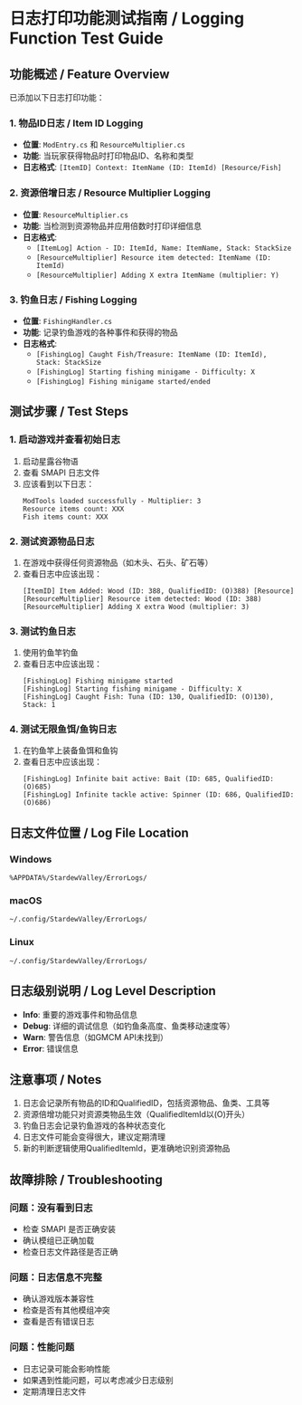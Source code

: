 # 日志打印功能测试指南 / Logging Function Test Guide

## 功能概述 / Feature Overview

已添加以下日志打印功能：

### 1. 物品ID日志 / Item ID Logging
- **位置**: `ModEntry.cs` 和 `ResourceMultiplier.cs`
- **功能**: 当玩家获得物品时打印物品ID、名称和类型
- **日志格式**: `[ItemID] Context: ItemName (ID: ItemId) [Resource/Fish]`

### 2. 资源倍增日志 / Resource Multiplier Logging
- **位置**: `ResourceMultiplier.cs`
- **功能**: 当检测到资源物品并应用倍数时打印详细信息
- **日志格式**: 
  - `[ItemLog] Action - ID: ItemId, Name: ItemName, Stack: StackSize`
  - `[ResourceMultiplier] Resource item detected: ItemName (ID: ItemId)`
  - `[ResourceMultiplier] Adding X extra ItemName (multiplier: Y)`

### 3. 钓鱼日志 / Fishing Logging
- **位置**: `FishingHandler.cs`
- **功能**: 记录钓鱼游戏的各种事件和获得的物品
- **日志格式**:
  - `[FishingLog] Caught Fish/Treasure: ItemName (ID: ItemId), Stack: StackSize`
  - `[FishingLog] Starting fishing minigame - Difficulty: X`
  - `[FishingLog] Fishing minigame started/ended`

## 测试步骤 / Test Steps

### 1. 启动游戏并查看初始日志
1. 启动星露谷物语
2. 查看 SMAPI 日志文件
3. 应该看到以下日志：
   ```
   ModTools loaded successfully - Multiplier: 3
   Resource items count: XXX
   Fish items count: XXX
   ```

### 2. 测试资源物品日志
1. 在游戏中获得任何资源物品（如木头、石头、矿石等）
2. 查看日志中应该出现：
   ```
   [ItemID] Item Added: Wood (ID: 388, QualifiedID: (O)388) [Resource]
   [ResourceMultiplier] Resource item detected: Wood (ID: 388)
   [ResourceMultiplier] Adding X extra Wood (multiplier: 3)
   ```

### 3. 测试钓鱼日志
1. 使用钓鱼竿钓鱼
2. 查看日志中应该出现：
   ```
   [FishingLog] Fishing minigame started
   [FishingLog] Starting fishing minigame - Difficulty: X
   [FishingLog] Caught Fish: Tuna (ID: 130, QualifiedID: (O)130), Stack: 1
   ```

### 4. 测试无限鱼饵/鱼钩日志
1. 在钓鱼竿上装备鱼饵和鱼钩
2. 查看日志中应该出现：
   ```
   [FishingLog] Infinite bait active: Bait (ID: 685, QualifiedID: (O)685)
   [FishingLog] Infinite tackle active: Spinner (ID: 686, QualifiedID: (O)686)
   ```

## 日志文件位置 / Log File Location

### Windows
```
%APPDATA%/StardewValley/ErrorLogs/
```

### macOS
```
~/.config/StardewValley/ErrorLogs/
```

### Linux
```
~/.config/StardewValley/ErrorLogs/
```

## 日志级别说明 / Log Level Description

- **Info**: 重要的游戏事件和物品信息
- **Debug**: 详细的调试信息（如钓鱼条高度、鱼类移动速度等）
- **Warn**: 警告信息（如GMCM API未找到）
- **Error**: 错误信息

## 注意事项 / Notes

1. 日志会记录所有物品的ID和QualifiedID，包括资源物品、鱼类、工具等
2. 资源倍增功能只对资源类物品生效（QualifiedItemId以(O)开头）
3. 钓鱼日志会记录钓鱼游戏的各种状态变化
4. 日志文件可能会变得很大，建议定期清理
5. 新的判断逻辑使用QualifiedItemId，更准确地识别资源物品

## 故障排除 / Troubleshooting

### 问题：没有看到日志
- 检查 SMAPI 是否正确安装
- 确认模组已正确加载
- 检查日志文件路径是否正确

### 问题：日志信息不完整
- 确认游戏版本兼容性
- 检查是否有其他模组冲突
- 查看是否有错误日志

### 问题：性能问题
- 日志记录可能会影响性能
- 如果遇到性能问题，可以考虑减少日志级别
- 定期清理日志文件 
